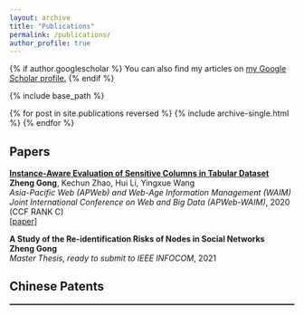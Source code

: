 ```yaml
---
layout: archive
title: "Publications"
permalink: /publications/
author_profile: true
---
```


{% if author.googlescholar %}
  You can also find my articles on <u><a href="{{author.googlescholar}}">my Google Scholar profile</a>.</u>
{% endif %}

{% include base_path %}

{% for post in site.publications reversed %}
  {% include archive-single.html %}
{% endfor %}
## Papers
**[Instance-Aware Evaluation of Sensitive Columns in Tabular Dataset](https://link.springer.com/chapter/10.1007/978-3-030-60259-8_2)**
<br/>
 **Zheng Gong**, Kechun Zhao, Hui Li, Yingxue Wang
<br/>
*Asia-Pacific Web (APWeb) and Web-Age Information Management (WAIM) Joint International Conference on Web and Big Data (APWeb-WAIM)*, 2020 (CCF RANK C)
<br/>
[[paper](https://marcogong22.github.io/files/260.pdf)] 

**A Study of the Re-identification Risks of Nodes in Social Networks**
<br/>
**Zheng Gong**
<br/>
*Master Thesis, ready to submit to IEEE INFOCOM*, 2021


## Chinese Patents
<hr style="border:1px solid gray"/> 

